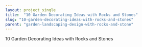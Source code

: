 ```yaml
---
layout: project_single
title:  "10 Garden Decorating Ideas with Rocks and Stones"
slug: "10-garden-decorating-ideas-with-rocks-and-stones"
parent: "garden-landscaping-design-with-rocks-and-stone"
---
```

10 Garden Decorating Ideas with Rocks and Stones
